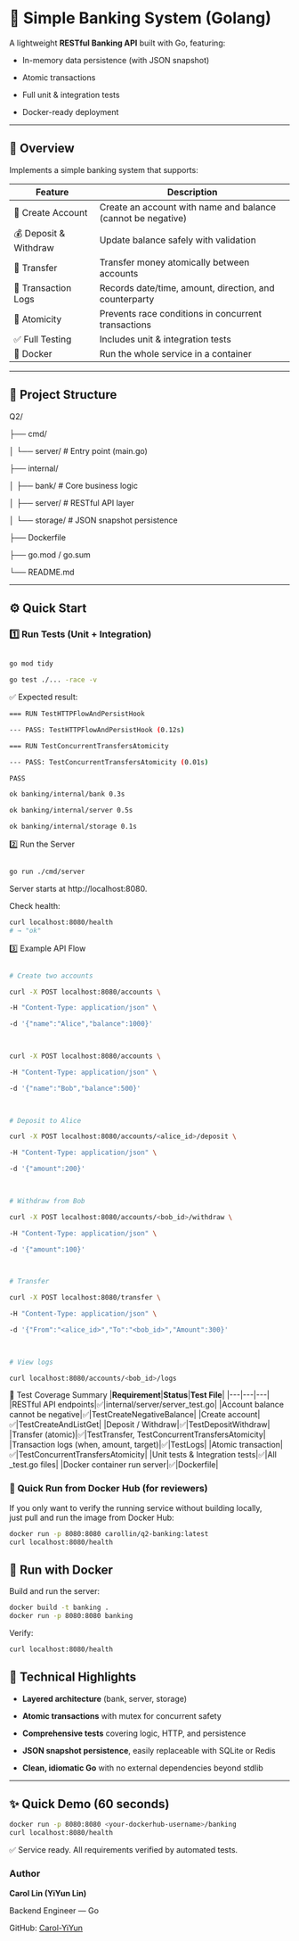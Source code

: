 # 🏦 Simple Banking System (Golang)

  

A lightweight **RESTful Banking API** built with Go, featuring:

- In-memory data persistence (with JSON snapshot)

- Atomic transactions

- Full unit & integration tests

- Docker-ready deployment
  
---

## 📘 Overview

Implements a simple banking system that supports:


| Feature | Description |
|----------|--------------|
| 🧾 Create Account | Create an account with name and balance (cannot be negative) |
| 💰 Deposit & Withdraw | Update balance safely with validation |
| 🔁 Transfer | Transfer money atomically between accounts |
| 📜 Transaction Logs | Records date/time, amount, direction, and counterparty |
| 🧩 Atomicity | Prevents race conditions in concurrent transactions |
| ✅ Full Testing | Includes unit & integration tests |
| 🐳 Docker | Run the whole service in a container |

---

## 🧱 Project Structure

Q2/

├── cmd/

│ └── server/ # Entry point (main.go)

├── internal/

│ ├── bank/ # Core business logic

│ ├── server/ # RESTful API layer

│ └── storage/ # JSON snapshot persistence

├── Dockerfile

├── go.mod / go.sum

└── README.md


---

## ⚙️ Quick Start

### 1️⃣ Run Tests (Unit + Integration)

```bash

go mod tidy

go test ./... -race -v
```

✅ Expected result:
```bash
=== RUN TestHTTPFlowAndPersistHook

--- PASS: TestHTTPFlowAndPersistHook (0.12s)

=== RUN TestConcurrentTransfersAtomicity

--- PASS: TestConcurrentTransfersAtomicity (0.01s)

PASS

ok banking/internal/bank 0.3s

ok banking/internal/server 0.5s

ok banking/internal/storage 0.1s
```
  
2️⃣ Run the Server

```bash

go run ./cmd/server

```

Server starts at http://localhost:8080.
  

Check health:

```bash
curl localhost:8080/health
# → "ok"
```


3️⃣ Example API Flow

```bash

# Create two accounts

curl -X POST localhost:8080/accounts \

-H "Content-Type: application/json" \

-d '{"name":"Alice","balance":1000}'

  

curl -X POST localhost:8080/accounts \

-H "Content-Type: application/json" \

-d '{"name":"Bob","balance":500}'

  

# Deposit to Alice

curl -X POST localhost:8080/accounts/<alice_id>/deposit \

-H "Content-Type: application/json" \

-d '{"amount":200}'

  

# Withdraw from Bob

curl -X POST localhost:8080/accounts/<bob_id>/withdraw \

-H "Content-Type: application/json" \

-d '{"amount":100}'

  

# Transfer

curl -X POST localhost:8080/transfer \

-H "Content-Type: application/json" \

-d '{"From":"<alice_id>","To":"<bob_id>","Amount":300}'

  

# View logs

curl localhost:8080/accounts/<bob_id>/logs

```

  

🧪 Test Coverage Summary
|**Requirement**|**Status**|**Test File**|
|---|---|---|
|RESTful API endpoints|✅|internal/server/server_test.go|
|Account balance cannot be negative|✅|TestCreateNegativeBalance|
|Create account|✅|TestCreateAndListGet|
|Deposit / Withdraw|✅|TestDepositWithdraw|
|Transfer (atomic)|✅|TestTransfer, TestConcurrentTransfersAtomicity|
|Transaction logs (when, amount, target)|✅|TestLogs|
|Atomic transaction|✅|TestConcurrentTransfersAtomicity|
|Unit tests & Integration tests|✅|All _test.go files|
|Docker container run server|✅|Dockerfile|


### 🚀 Quick Run from Docker Hub (for reviewers)

If you only want to verify the running service without building locally,  
just pull and run the image from Docker Hub:

```bash
docker run -p 8080:8080 carollin/q2-banking:latest
curl localhost:8080/health
```

## **🐳 Run with Docker**

Build and run the server:
```bash
docker build -t banking .
docker run -p 8080:8080 banking
```

Verify:
```bash
curl localhost:8080/health
```

## **🧠 Technical Highlights**

- **Layered architecture** (bank, server, storage)
    
- **Atomic transactions** with mutex for concurrent safety
    
- **Comprehensive tests** covering logic, HTTP, and persistence
    
- **JSON snapshot persistence**, easily replaceable with SQLite or Redis
    
- **Clean, idiomatic Go** with no external dependencies beyond stdlib
    

---

## **✨ Quick Demo (60 seconds)**
```bash
docker run -p 8080:8080 <your-dockerhub-username>/banking
curl localhost:8080/health
```
✅ Service ready. All requirements verified by automated tests.


### **Author**

  

**Carol Lin (YiYun Lin)**

Backend Engineer — Go

GitHub: [Carol-YiYun](https://github.com/Carol-YiYun)
